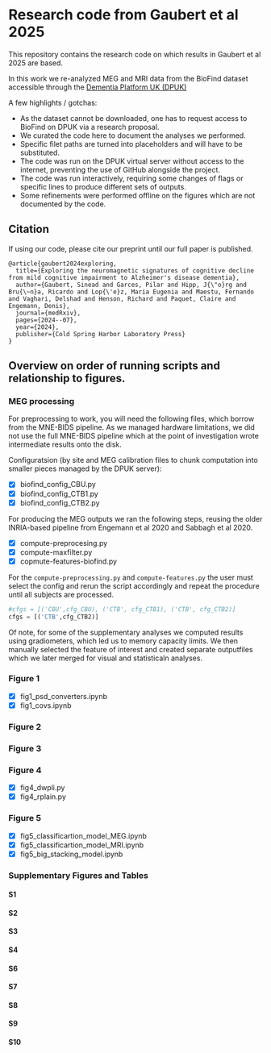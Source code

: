 # Research code from Gaubert et al 2025

This repository contains the research code on which results in Gaubert et al 2025 are based.

In this work we re-analyzed MEG and MRI data from the BioFind dataset accessible through the [Dementia Platform UK (DPUK)](https://portal.dementiasplatform.uk/)

A few highlights / gotchas:

- As the dataset cannot be downloaded, one has to request access to BioFind on DPUK via a research proposal.
- We curated the code here to document the analyses we performed.
- Specific filet paths are turned into placeholders and will have to be substituted.
- The code was run on the DPUK virtual server without access to the internet, preventing the use of GitHub alongside the project.
- The code was run interactively, requiring some changes of flags or specific lines to produce different sets of outputs.
- Some refinements were performed offline on the figures which are not documented by the code.

## Citation

If using our code, please cite our preprint until our full paper is published.

```
@article{gaubert2024exploring,
  title={Exploring the neuromagnetic signatures of cognitive decline from mild cognitive impairment to Alzheimer's disease dementia},
  author={Gaubert, Sinead and Garces, Pilar and Hipp, J{\"o}rg and Bru{\~n}a, Ricardo and Lop{\'e}z, Maria Eugenia and Maestu, Fernando and Vaghari, Delshad and Henson, Richard and Paquet, Claire and Engemann, Denis},
  journal={medRxiv},
  pages={2024--07},
  year={2024},
  publisher={Cold Spring Harbor Laboratory Press}
}
```

## Overview on order of running scripts and relationship to figures.

### MEG processing

For preprocessing to work, you will need the following files, which borrow from the MNE-BIDS pipeline. As we managed hardware limitations, we did not use the full MNE-BIDS pipeline which at the point of investigation wrote intermediate results onto the disk.

Configuratsion (by site and MEG calibration files to chunk computation into smaller pieces managed by the DPUK server):

- [x] biofind_config_CBU.py
- [x] biofind_config_CTB1.py
- [x] biofind_config_CTB2.py

For producing the MEG outputs we ran the following steps, reusing the older INRIA-based pipeline from Engemann et al 2020 and Sabbagh et al 2020.

- [x] compute-preprocesing.py
- [x] compute-maxfilter.py
- [x] copmute-features-biofind.py

For the ```compute-preprocessing.py``` and ```compute-features.py``` the user must select the config and rerun the script accordingly and repeat the procedure until all subjects are processed.

```python
#cfgs = [('CBU',cfg_CBU), ('CTB', cfg_CTB1), ('CTB', cfg_CTB2)]
cfgs = [('CTB',cfg_CTB2)]
```

Of note, for some of the supplementary analyses we computed results using gradiometers, which led us to memory capacity limits.
We then manually selected the feature of interest and created separate outputfiles which we later merged for visual and statisticaln analyses.

### Figure 1

- [x] fig1_psd_converters.ipynb
- [x] fig1_covs.ipynb

### Figure 2

### Figure 3

### Figure 4

- [x] fig4_dwpli.py
- [x] fig4_rplain.py

### Figure 5

- [x] fig5_classificartion_model_MEG.ipynb
- [x] fig5_classificartion_model_MRI.ipynb
- [x] fig5_big_stacking_model.ipynb

### Supplementary Figures and Tables

#### S1

#### S2

#### S3

#### S4

#### S6

#### S7

#### S8

#### S9

#### S10